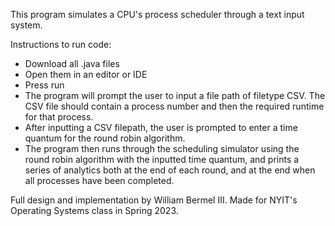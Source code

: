 This program simulates a CPU's process scheduler through a text input system.

Instructions to run code:

- Download all .java files
- Open them in an editor or IDE
- Press run
- The program will prompt the user to input a file path of filetype CSV. The CSV file should 
  contain a process number and then the required runtime for that process.
- After inputting a CSV filepath, the user is prompted to enter a time quantum for
  the round robin algorithm.
- The program then runs through the scheduling simulator using the round robin algorithm
  with the inputted time quantum, and prints a series of analytics both at the end of each 
  round, and at the end when all processes have been completed.  

Full design and implementation by William Bermel III.
Made for NYIT's Operating Systems class in Spring 2023.

